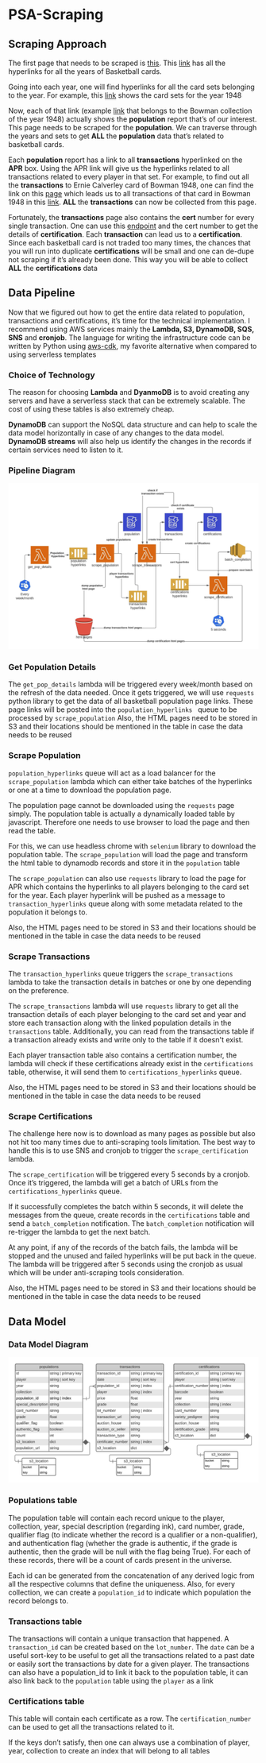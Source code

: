 # PSA-Scraping



## Scraping Approach



The first page that needs to be scraped is [this](https://www.psacard.com/pop/basketball-cards/20019). This [link](https://www.psacard.com/pop/basketball-cards/20019) has all the hyperlinks for all the years of Basketball cards.

Going into each year, one will find hyperlinks for all the card sets belonging to the year. For example, this [link](https://www.psacard.com/pop/basketball-cards/1948/20525) shows the card sets for the year 1948

Now, each of that link (example [link](https://www.psacard.com/pop/basketball-cards/1948/bowman/34069) that belongs to the Bowman collection of the year 1948) actually shows the **population** report that’s of our interest. This page needs to be scraped for the **population**. We can traverse through the years and sets to get **ALL** the **population** data that’s related to basketball cards.

Each **population** report has a link to all **transactions** hyperlinked on the **APR** box. Using the APR link will give us the hyperlinks related to all transactions related to every player in that set. For example, to find out all the **transactions** to Ernie Calverley card of Bowman 1948, one can find the link on this [page](https://www.psacard.com/auctionprices/basketball-cards/1948-bowman/34069) which leads us to all transactions of that card in Bowman 1948 in this [link](https://www.psacard.com/auctionprices/basketball-cards/1948-bowman/ernie-calverley/values/299138/). **ALL** the **transactions** can now be collected from this page. 

Fortunately, the **transactions** page also contains the **cert** number for every single transaction. One can use this [endpoint](https://www.psa.com/cert/) and the cert number to get the details of **certification**. Each **transaction** can lead us to a **certification**. Since each basketball card is not traded too many times, the chances that you will run into duplicate **certifications** will be small and one can de-dupe not scraping if it’s already been done. This way you will be able to collect **ALL** the **certifications** data


## Data Pipeline
Now that we figured out how to get the entire data related to population, transactions and certifications, it’s time for the technical implementation. I recommend using AWS services mainly the **Lambda, S3, DynamoDB, SQS, SNS** and **cronjob**. The language for writing the infrastructure code can be written by Python using [aws-cdk](https://aws.amazon.com/cdk/), my favorite alternative when compared to using serverless templates




### Choice of Technology
The reason for choosing **Lambda** and **DyanmoDB** is to avoid creating any servers and have a serverless stack that can be extremely scalable. The cost of using these tables is also extremely cheap. 

**DynamoDB** can support the NoSQL data structure and can help to scale the data model horizontally in case of any changes to the data model. **DynamoDB streams** will also help us identify the changes in the records if certain services need to listen to it. 





### Pipeline Diagram

![alt text](updated_pipeline.jpeg)



### Get Population Details

The `get_pop_details` lambda will be triggered every week/month based on the refresh of the data needed. Once it gets triggered, we will use `requests` python library to get the data of all basketball population page links. These page links will be posted into the `population_hyperlinks ` queue to be processed by `scrape_population`
Also, the HTML pages need to be stored in S3 and their locations should be mentioned in the table in case the data needs to be reused 


### Scrape Population
`population_hyperlinks` queue will act as a load balancer for the `scrape_population` lambda which can either take batches of the hyperlinks or one at a time to download the population page. 

The population page cannot be downloaded using the `requests` page simply. The population table is actually a dynamically loaded table by javascript. Therefore one needs to use browser to load the page and then read the table. 

For this, we can use headless chrome with `selenium` library to download the population table. The `scrape_population` will load the page and transform the html table to dynamodb records and store it in the `population` table


The `scrape_population` can also use `requests` library to load the page for APR which contains the hyperlinks to all players belonging to the card set for the year. Each player hyperlink will be pushed as a message to `transaction_hyperlinks` queue along with some metadata related to the population it belongs to. 


Also, the HTML pages need to be stored in S3 and their locations should be mentioned in the table in case the data needs to be reused 


### Scrape Transactions


The `transaction_hyperlinks` queue triggers the `scrape_transactions` lambda to take the transaction details in batches or one by one depending on the preference. 

The `scrape_transactions` lambda will use `requests` library to get all the transaction details of each player belonging to the card set and year and store each transaction along with the linked population details in the `transactions` table. Additionally, you can read from the transactions table if a transaction already exists and write only to the table if it doesn't exist. 

Each player transaction table also contains a certification number, the lambda will check if these certifications already exist in the `certifications` table, otherwise, it will send them to `certifications_hyperlinks` queue. 

Also, the HTML pages need to be stored in S3 and their locations should be mentioned in the table in case the data needs to be reused 

### Scrape Certifications
The challenge here now is to download as many pages as possible but also not hit too many times due to anti-scraping tools limitation. The best way to handle this is to use SNS and cronjob to trigger the `scrape_certification` lambda.

The `scrape_certification` will be triggered every 5 seconds by a cronjob. Once it’s triggered, the lambda will get a batch of URLs from the `certifications_hyperlinks` queue.

If it successfully completes the batch within 5 seconds, it will delete the messages from the queue, create records in the `certifications` table and send a `batch_completion` notification. The `batch_completion` notification will re-trigger the lambda to get the next batch. 

At any point, if any of the records of the batch fails, the lambda will be stopped and the unused and failed hyperlinks will be put back in the queue. The lambda will be triggered after 5 seconds using the cronjob as usual which will be under anti-scraping tools consideration. 

Also, the HTML pages need to be stored in S3 and their locations should be mentioned in the table in case the data needs to be reused 


## Data Model


### Data Model Diagram


![alt text](data_model.jpeg)


### Populations table

The population table will contain each record unique to the player, collection, year, special description (regarding ink), card number, grade, qualifier flag (to indicate whether the record is a qualifier or a non-qualifier), and authentication flag (whether the grade is authentic, if the grade is authentic, then the grade will be null with the flag being True). For each of these records, there will be a count of cards present in the universe.

Each id can be generated from the concatenation of any derived logic from all the respective columns that define the uniqueness. Also, for every collection, we can create a `population_id` to indicate which population the record belongs to.


### Transactions table

The transactions will contain a unique transaction that happened. A `transaction_id` can be created based on the `lot_number`. The `date` can be a useful sort-key to be useful to get all the transactions related to a past date or easily sort the transactions by date for a given player. The transactions can also have a population_id to link it back to the population table, it can also link back to the `population` table using the `player` as a link


### Certifications table


This table will contain each certificate as a row. The `certification_number` can be used to get all the transactions related to it. 


If the keys don’t satisfy, then one can always use a combination of player, year, collection to create an index that will belong to all tables
